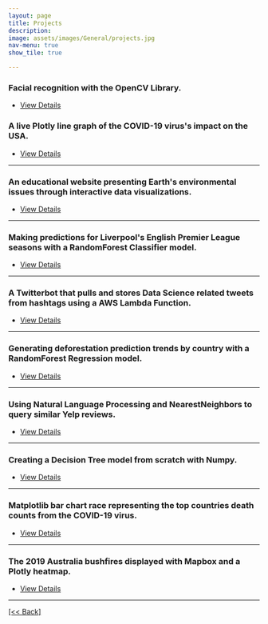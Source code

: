 ```yaml
---
layout: page
title: Projects
description:
image: assets/images/General/projects.jpg
nav-menu: true
show_tile: true

---
```


### Facial recognition with the OpenCV Library.

<ul class="actions">
   <li><a href="https://cvanchieri.github.io/DSPortfolio/Post_OpenCVFacialRecognition.html" class="button next">View Details</a></li>
</ul>

### A live Plotly line graph of the COVID-19 virus's impact on the USA.

<ul class="actions">
   <li><a href="https://cvanchieri.github.io/DSPortfolio/Post_COVID19PlotlyLineGraph.html" class="button next">View Details</a></li>
</ul>

---

### An educational website presenting Earth's environmental issues through interactive data visualizations.

<ul class="actions">
   <li><a href="https://cvanchieri.github.io/DSPortfolio/Post_PlanetDataVisionLabs.html" class="button next">View Details</a></li>
</ul>

---

### Making predictions for Liverpool's English Premier League seasons with a RandomForest Classifier model.

<ul class="actions">
   <li><a href="https://cvanchieri.github.io/DSPortfolio/Post_LiverpoolEPLPredictions.html" class="button next">View Details</a></li>
</ul>

---

### A Twitterbot that pulls and stores Data Science related tweets from hashtags using a AWS Lambda Function.

<ul class="actions">
   <li><a href="https://cvanchieri.github.io/DSPortfolio/Post_TwitterBotAWSLambdaFunction.html" class="button next">View Details</a></li>
</ul>

---

### Generating deforestation prediction trends by country with a RandomForest Regression model.

<ul class="actions">
   <li><a href="https://cvanchieri.github.io/DSPortfolio/Post_DeforestationPredictionTrends.html" class="button next">View Details</a></li>
</ul>

---

### Using Natural Language Processing and NearestNeighbors to query similar Yelp reviews.

<ul class="actions">
   <li><a href="https://cvanchieri.github.io/DSPortfolio/Post_YelpNLPQuerySimilarReviews.html" class="button next">View Details</a></li>
</ul>

---

### Creating a Decision Tree model from scratch with Numpy.

<ul class="actions">
   <li><a href="https://cvanchieri.github.io/DSPortfolio/Post_DecisionTreeFromScratch.html" class="button next">View Details</a></li>
</ul>

---

### Matplotlib bar chart race representing the top countries death counts from the COVID-19 virus.

<ul class="actions">
   <li><a href="https://cvanchieri.github.io/DSPortfolio/Post_COVID19BarChartRace.html" class="button next">View Details</a></li>
</ul>

---

### The 2019 Australia bushfires displayed with Mapbox and a Plotly heatmap.

<ul class="actions">
   <li><a href="https://cvanchieri.github.io/DSPortfolio/Post_AustraliaBushFiresMapboxHeatmap.html" class="button next">View Details</a></li>
</ul>




---
[[<< Back]](https://cvanchieri.github.io/DSPortfolio)
